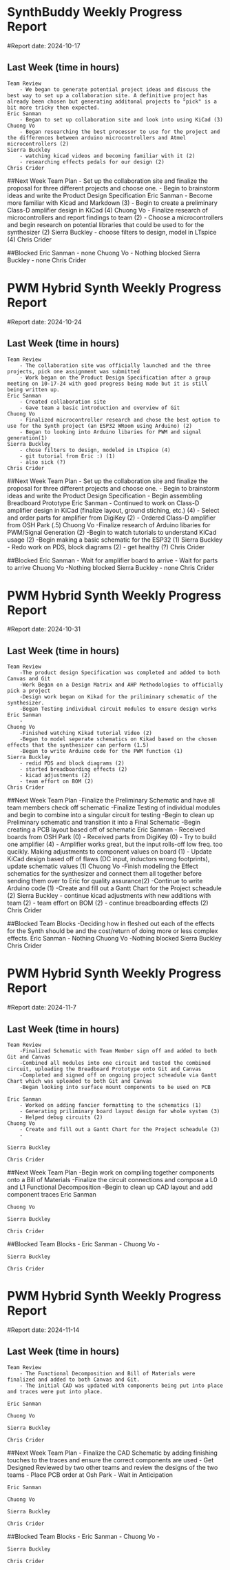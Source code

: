 # SynthBuddy Weekly Progress Report
#Report date: 2024-10-17

## Last Week (time in hours)
	Team Review
		- We began to generate potential project ideas and discuss the best way to set up a collaboration site. A definitive project has already been chosen but generating additonal projects to "pick" is a bit more tricky then expected.
	Eric Sanman
		- Began to set up collaboration site and look into using KiCad (3)
	Chuong Vo
		- Began researching the best processor to use for the project and the differences between arduino microcontrollers and Atmel microcontrollers (2)
	Sierra Buckley
		- watching kicad videos and becoming familiar with it (2)
		- researching effects pedals for our design (2)
	Chris Crider
	
##Next Week
	Team Plan
		- Set up the collaboration site and finalize the proposal for three different projects and choose one.
		- Begin to brainstorm ideas and write the Product Design Specification
	Eric Sanman
		- Become more familiar with Kicad and Markdown (3)
		- Begin to create a preliminary Class-D amplifier design in KiCad (4)
	Chuong Vo
		- Finalize research of microcontrollers and report findings to team (2)
		- Choose a microcontrollers and begin research on potential libraries that could be used to for the synthesizer (2)
	Sierra Buckley
		- choose filters to design, model in LTspice (4)
	Chris Crider
	
##Blocked
	Eric Sanman
		- none
	Chuong Vo
		- Nothing blocked
	Sierra Buckley
		- none
	Chris Crider
	
	
# PWM Hybrid Synth Weekly Progress Report
#Report date: 2024-10-24

## Last Week (time in hours)
	Team Review
		- The collaboration site was officially launched and the three projects, pick one assignment was submitted
		- Work began on the Product Design Specification after a group meeting on 10-17-24 with good progress being made but it is still being written up.
	Eric Sanman
		- Created collaboration site
        - Gave team a basic introduction and overview of Git
	Chuong Vo
		- Finalized microcontroller research and chose the best option to use for the Synth project (an ESP32 WRoom using Arduino) (2)
		- Began to looking into Arduino libaries for PWM and signal generation(1)
	Sierra Buckley
		- chose filters to design, modeled in LTspice (4)
		- git tutorial from Eric :) (1)
		- also sick (?)
	Chris Crider
	
##Next Week
	Team Plan
		- Set up the collaboration site and finalize the proposal for three different projects and choose one.
		- Begin to brainstorm ideas and write the Product Design Specification
		- Begin assembling Breadboard Prototype
	Eric Sanman
		- Continued to work on Class-D amplifier design in KiCad (finalize layout, ground stiching, etc.) (4)
        - Select and order parts for amplifier from DigiKey (2)
		- Ordered Class-D amplifier from OSH Park (.5)
	Chuong Vo
		-Finalize research of Arduino libaries for PWM/Signal Generation (2)
		-Begin to watch tutorials to understand KiCad usage (2)
		-Begin making a basic schematic for the ESP32 (1)
	Sierra Buckley
		- Redo work on PDS, block diagrams (2)
		- get healthy (?)
	Chris Crider
	
##Blocked
	Eric Sanman
		- Wait for amplifier board to arrive
        - Wait for parts to arrive
	Chuong Vo
		-Nothing blocked
	Sierra Buckley
		- none
	Chris Crider
	
	
# PWM Hybrid Synth Weekly Progress Report
#Report date: 2024-10-31

## Last Week (time in hours)
	Team Review
		-The product design Specification was completed and added to both Canvas and Git
		-Work Began on a Design Matrix and AHP Methodologies to officially pick a project
		-Design work began on Kikad for the priliminary schematic of the synthesizer.
		-Began Testing individual circuit modules to ensure design works
	Eric Sanman
		- 
	Chuong Vo
		-Finished watching Kikad tutorial Video (2)
		-Began to model seperate schematics on Kikad based on the chosen effects that the synthesizer can perform (1.5)
		-Began to write Arduino code for the PWM function (1)
	Sierra Buckley
		- redid PDS and block diagrams (2)
		- started breadboarding effects (2)
		- kicad adjustments (2)
		- team effort on BOM (2)
	Chris Crider
	
##Next Week
	Team Plan
		-Finalize the Preliminary Schematic and have all team members check off schematic
		-Finalize Testing of individual modules and begin to combine into a singular circuit for testing
		-Begin to clean up Preliminary schematic and transition it into a Final Schematic
		-Begin creating a PCB layout based off of schematic
	Eric Sanman
		- Received boards from OSH Park (0)
		- Received parts from DigiKey (0)
        - Try to build one amplifier (4)
        - Amplifier works great, but the input rolls-off low freq. too qucikly. Making adjustments to component values on board (1)
        - Update KiCad design based off of flaws (DC input, inductors wrong footprints), update schematic values (1)
	Chuong Vo
		-Finish modeling the Effect schematics for the synthesizer and connect them all together before sending them over to Eric for quality assurance(2)
		-Continue to write Arduino code (1)
		-Create and fill out a Gantt Chart for the Project scheadule (2)
	Sierra Buckley
		- continue kicad adjustments with new additions with team (2)
		- team effort on BOM (2)
		- continue breadboarding effects (2)
	Chris Crider
	
##Blocked
	Team Blocks
		-Deciding how in fleshed out each of the effects for the Synth should be and the cost/return of doing more or less complex effects.
	Eric Sanman
		- Nothing
	Chuong Vo
		-Nothing blocked
	Sierra Buckley
	Chris Crider
	
	
# PWM Hybrid Synth Weekly Progress Report
#Report date: 2024-11-7

## Last Week (time in hours)
	Team Review
		-Finalized Schematic with Team Member sign off and added to both Git and Canvas
		-Combined all modules into one circuit and tested the combined circuit, uploading the Breadboard Prototype onto Git and Canvas 
		-Completed and signed off on ongoing project scheadule via Gantt Chart which was uploaded to both Git and Canvas
		-Began looking into surface mount components to be used on PCB
		
	Eric Sanman
        - Worked on adding fancier formatting to the schematics (1)
        - Generating priliminary board layout design for whole system (3)
        - Helped debug circuits (2)
	Chuong Vo
		- Create and fill out a Gantt Chart for the Project scheadule (3)
		-
	
	Sierra Buckley
	
	Chris Crider
	
	
##Next Week
	Team Plan
		-Begin work on compiling together components onto a Bill of Materials
		-Finalize the circuit connections and compose a L0 and L1 Functional Decomposition
		-Begin to clean up CAD layout and add component traces
	Eric Sanman

	Chuong Vo
	
	Sierra Buckley
	
	Chris Crider
	
	
##Blocked
	Team Blocks
		-
	Eric Sanman
		-
	Chuong Vo
		-
		
	Sierra Buckley
	
	Chris Crider
	
# PWM Hybrid Synth Weekly Progress Report
#Report date: 2024-11-14 

## Last Week (time in hours)
	Team Review
		- The Functional Decomposition and Bill of Materials were finalized and added to both Canvas and Git.
		- The initial CAD was updated with components being put into place and traces were put into place. 
		
	Eric Sanman
	
	Chuong Vo
	
	Sierra Buckley
	
	Chris Crider
	
	
##Next Week
	Team Plan
		- Finalize the CAD Schematic by adding finishing touches to the traces and ensure the correct components are used
		- Get Designed Reviewed by two other teams and review the designs of the two teams
		- Place PCB order at Osh Park
		- Wait in Anticipation

	Eric Sanman
	
	Chuong Vo
	
	Sierra Buckley
	
	Chris Crider
	
	
##Blocked
	Team Blocks
		-
	Eric Sanman
		-
	Chuong Vo
		-
		
	Sierra Buckley
	
	Chris Crider
